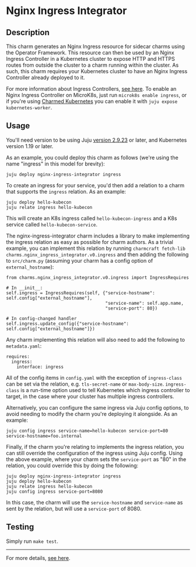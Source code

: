 # Nginx Ingress Integrator

## Description

This charm generates an Nginx Ingress resource for sidecar charms using the
Operator Framework. This resource can then be used by an Nginx Ingress Controller
in a Kubernetes cluster to expose HTTP and HTTPS routes from outside the cluster
to a charm running within the cluster. As such, this charm requires your
Kubernetes cluster to have an Nginx Ingress Controller already deployed to it.

For more information about Ingress Controllers, [see here](https://kubernetes.io/docs/concepts/services-networking/ingress-controllers/).
To enable an Nginx Ingress Controller on MicroK8s, just run `microk8s enable ingress`,
or if you're using [Charmed Kubernetes](https://ubuntu.com/kubernetes) you can
enable it with `juju expose kubernetes-worker`.

## Usage

You'll need version to be using Juju [version 2.9.23](https://discourse.charmhub.io/t/roadmap-releases/5064) or later, and Kubernetes version 1.19 or later.

As an example, you could deploy this charm as follows (we're using the name
"ingress" in this model for brevity):
```
juju deploy nginx-ingress-integrator ingress
```
To create an ingress for your service, you'd then add a relation to a charm
that supports the `ingress` relation. As an example:
```
juju deploy hello-kubecon
juju relate ingress hello-kubecon
```
This will create an K8s ingress called `hello-kubecon-ingress` and a K8s service
called `hello-kubecon-service`.

The nginx-ingress-integrator charm includes a library to make implementing the
ingress relation as easy as possible for charm authors. As a trivial example,
you can implement this relation by running `charmcraft fetch-lib charms.nginx_ingress_integrator.v0.ingress`
and then adding the following to `src/charm.py` (assuming your charm has a
config option of `external_hostname`):
```
from charms.nginx_ingress_integrator.v0.ingress import IngressRequires

# In __init__:
self.ingress = IngressRequires(self, {"service-hostname": self.config["external_hostname"],
                                      "service-name": self.app.name,
                                      "service-port": 80})

# In config-changed handler
self.ingress.update_config({"service-hostname": self.config["external_hostname"]})
```
Any charm implementing this relation will also need to add the following to
`metadata.yaml`:
```
requires:
  ingress:
    interface: ingress
```
All of the config items in `config.yaml` with the exception of `ingress-class` can
be set via the relation, e.g. `tls-secret-name` or `max-body-size`.
`ingress-class` is a run-time option used to tell Kubernetes which ingress
controller to target, in the case where your cluster has multiple ingress
controllers.

Alternatively, you can configure the same ingress via Juju config options, to
avoid needing to modify the charm you're deploying it alongside. As an example:
```
juju config ingress service-name=hello-kubecon service-port=80 service-hostname=foo.internal
```
Finally, if the charm you're relating to implements the ingress relation, you
can still override the configuration of the ingress using Juju config. Using
the above example, where your charm sets the `service-port` as "80" in the
relation, you could override this by doing the following:
```
juju deploy nginx-ingress-integrator ingress
juju deploy hello-kubecon
juju relate ingress hello-kubecon
juju config ingress service-port=8080
```
In this case, the charm will use the `service-hostname` and `service-name` as
sent by the relation, but will use a `service-port` of 8080.

## Testing

Simply run `make test`.

---

For more details, [see here](https://charmhub.io/nginx-ingress-integrator/docs).
